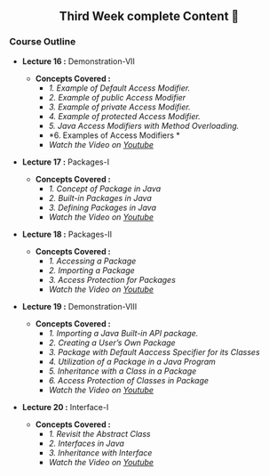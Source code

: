 <h2 align="center">Third Week complete Content 📝</h2>

### Course Outline ###

* **Lecture 16 :** Demonstration-VII
  * **Concepts Covered  :** 
      * *1. Example of Default Access Modifier.*
      * *2. Example of public Access Modifier* 
      * *3. Example of private Access Modifier.*    
      * *4. Example of protected Access Modifier.*
      * *5. Java Access Modifiers with Method Overloading.*
      * *6. Examples of Access Modifiers *
      * *Watch the Video on [Youtube](https://www.youtube.com/watch?v=UarOS8o-_7Q)*
      
* **Lecture 17 :** Packages-I
  * **Concepts Covered  :** 
      * *1. Concept of Package in Java*
      * *2. Built-in Packages in Java*
      * *3. Defining Packages in Java*    
      * *Watch the Video on [Youtube](https://www.youtube.com/watch?v=TwU3cv1FFis)*
      
* **Lecture 18 :** Packages-II
  * **Concepts Covered  :** 
      * *1. Accessing a Package*
      * *2. Importing a Package*
      * *3. Access Protection for Packages*
      * *Watch the Video on [Youtube](https://www.youtube.com/watch?v=cXtUhpZJYz8)*
          
* **Lecture 19 :** Demonstration-VIII
  * **Concepts Covered  :** 
      * *1. Importing a Java Built-in API package.*
      * *2. Creating a User’s Own Package*   
      * *3. Package with Default Aaccess Specifier for its Classes*
      * *4. Utilization of a Package in a Java Program*
      * *5. Inheritance with a Class in a Package*
      * *6. Access Protection of Classes in Package*
      * *Watch the Video on [Youtube](https://www.youtube.com/watch?v=ujwFdWjw8uY)*

* **Lecture 20 :** Interface-I
  * **Concepts Covered  :** 
      * *1. Revisit the Abstract Class*
      * *2. Interfaces in Java*
      * *3. Inheritance with Interface*
      * *Watch the Video on [Youtube](https://www.youtube.com/watch?v=qgBv1_Plldo)*
      

